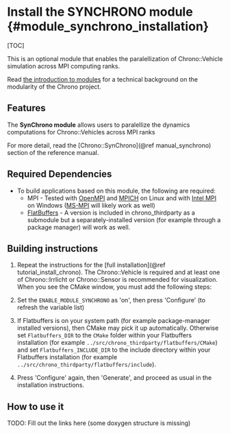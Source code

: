 Install the SYNCHRONO module   {#module_synchrono_installation}
===============================

[TOC]

This is an optional module that enables the paralellization of Chrono::Vehicle simulation across MPI computing ranks.

Read [the introduction to modules](modularity.html) for a technical
background on the modularity of the Chrono project.


## Features

The **SynChrono module** allows users to paralellize the dynamics computations for Chrono::Vehicles across MPI ranks

For more detail, read the [Chrono::SynChrono](@ref manual_synchrono) section of the reference manual.


## Required Dependencies

- To build applications based on this module, the following are required:
  * MPI - Tested with [OpenMPI](https://www.open-mpi.org/) and [MPICH](https://www.mpich.org/) on Linux and with [Intel MPI](https://software.intel.com/en-us/mpi-library/choose-download/windows) on Windows ([MS-MPI](https://docs.microsoft.com/en-us/message-passing-interface/microsoft-mpi) will likely work as well)
  * [FlatBuffers](http://google.github.io/flatbuffers/) - A version is included in chrono_thirdparty as a submodule but a separately-installed version (for example through a package manager) will work as well.

## Building instructions

1. Repeat the instructions for the [full installation](@ref tutorial_install_chrono). The Chrono::Vehicle is required and at least one of Chrono::Irrlicht or Chrono::Sensor is recommended for visualization. When you see the CMake window, you must add the following steps:

2. Set the `ENABLE_MODULE_SYNCHRONO` as 'on', then press 'Configure' (to refresh the variable list)

3. If Flatbuffers is on your system path (for example package-manager installed versions), then CMake may pick it up automatically. Otherwise set `Flatbuffers_DIR` to the `CMake` folder within your Flatbuffers installation (for example `../src/chrono_thirdparty/flatbuffers/CMake`) and set `Flatbuffers_INCLUDE_DIR` to the include directory within your Flatbuffers installation (for example `../src/chrono_thirdparty/flatbuffers/include`).

4. Press 'Configure' again, then 'Generate', and proceed as usual in the installation instructions.


## How to use it

TODO: Fill out the links here (some doxygen structure is missing)

